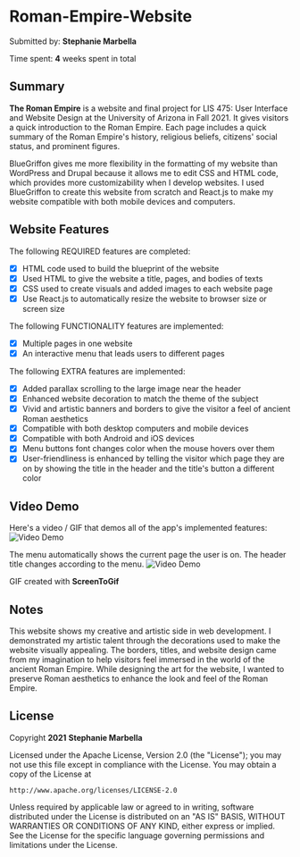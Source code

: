 # Roman-Empire-Website

Submitted by: **Stephanie Marbella**

Time spent: **4** weeks spent in total

## Summary

**The Roman Empire** is a website and final project for LIS 475: User Interface and Website Design at the University of Arizona in Fall 2021. It gives visitors a quick introduction to the Roman Empire. Each page includes a quick summary of the Roman Empire's history, religious beliefs, citizens' social status, and prominent figures.

BlueGriffon gives me more flexibility in the formatting of my website than WordPress and Drupal because it allows me to edit CSS and HTML code, which provides more customizability when I develop websites. I used BlueGriffon to create this website from scratch and React.js to make my website compatible with both mobile devices and computers.

## Website Features

The following REQUIRED features are completed:
- [x] HTML code used to build the blueprint of the website
- [x] Used HTML to give the website a title, pages, and bodies of texts
- [x] CSS used to create visuals and added images to each website page
- [x] Use React.js to automatically resize the website to browser size or screen size

The following FUNCTIONALITY features are implemented:
- [x] Multiple pages in one website
- [x] An interactive menu that leads users to different pages

The following EXTRA features are implemented:
- [x] Added parallax scrolling to the large image near the header
- [x] Enhanced website decoration to match the theme of the subject
- [x] Vivid and artistic banners and borders to give the visitor a feel of ancient Roman aesthetics
- [x] Compatible with both desktop computers and mobile devices
- [x] Compatible with both Android and iOS devices
- [x] Menu buttons font changes color when the mouse hovers over them
- [x] User-friendliness is enhanced by telling the visitor which page they are on by showing the title in the header and the title's button a different color

## Video Demo

Here's a video / GIF that demos all of the app's implemented features:
<img src='https://github.com/SMarbella/Roman-Empire-Website/blob/main/gifs/SMarbella_Roman_Empire.gif' title='Video Demo' width='' alt='Video Demo' />

The menu automatically shows the current page the user is on. The header title changes according to the menu.
<img src='https://github.com/SMarbella/Roman-Empire-Website/blob/main/gifs/SMarbella_Roman_Empire_Menu.gif' title='Video Demo' width='' alt='Video Demo' />

GIF created with **ScreenToGif**

## Notes

This website shows my creative and artistic side in web development. I demonstrated my artistic talent through the decorations used to make the website visually appealing. The borders, titles, and website design came from my imagination to help visitors feel immersed in the world of the ancient Roman Empire. While designing the art for the website, I wanted to preserve Roman aesthetics to enhance the look and feel of the Roman Empire.

## License

Copyright **2021** **Stephanie Marbella**

Licensed under the Apache License, Version 2.0 (the "License");
you may not use this file except in compliance with the License.
You may obtain a copy of the License at

    http://www.apache.org/licenses/LICENSE-2.0

Unless required by applicable law or agreed to in writing, software
distributed under the License is distributed on an "AS IS" BASIS,
WITHOUT WARRANTIES OR CONDITIONS OF ANY KIND, either express or implied.
See the License for the specific language governing permissions and
limitations under the License.
